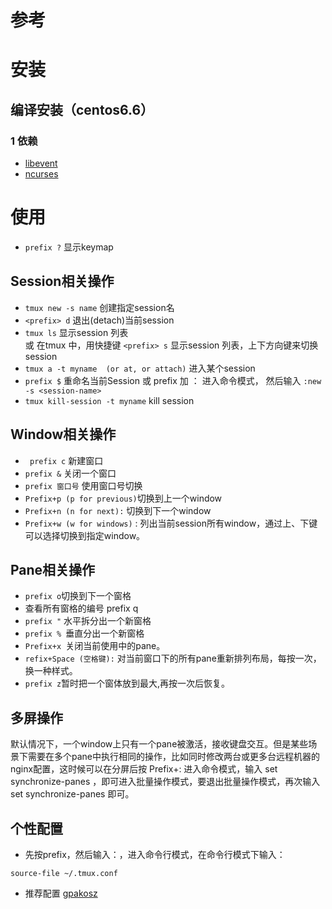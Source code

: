 # 参考 
[](http://harttle.com/2015/11/06/tmux-startup.html)

# 安装
## 编译安装（centos6.6）
### 1 依赖
* [libevent](http://libevent.org/)
* [ncurses](http://ftp.gnu.org/pub/gnu/ncurses/)

# 使用
* `prefix ?` 显示keymap
## Session相关操作
* `tmux new -s name` 创建指定session名
* `<prefix> d` 退出(detach)当前session
* `tmux ls` 显示session 列表   
或 在tmux 中，用快捷键 `<prefix> s` 显示session 列表，上下方向键来切换session 
* `tmux a -t myname  (or at, or attach)` 进入某个session 
* `prefix $` 重命名当前Session 
或 prefix 加 ： 进入命令模式， 然后输入 `:new -s <session-name>`
* `tmux kill-session -t myname` kill session

## Window相关操作
* `	prefix c` 新建窗口
* `prefix &` 关闭一个窗口
* `prefix 窗口号` 使用窗口号切换
* `Prefix+p (p for previous)`切换到上一个window 
* `Prefix+n (n for next):` 切换到下一个window
* `Prefix+w (w for windows)` : 列出当前session所有window，通过上、下键可以选择切换到指定window。

## Pane相关操作
* `prefix o`切换到下一个窗格	
* 查看所有窗格的编号	prefix q
* `prefix "` 水平拆分出一个新窗格	
* `prefix % `垂直分出一个新窗格
* `Prefix+x `关闭当前使用中的pane。
* `refix+Space (空格键):` 对当前窗口下的所有pane重新排列布局，每按一次，换一种样式。 	
* `prefix z`暂时把一个窗体放到最大,再按一次后恢复。	

## 多屏操作 
默认情况下，一个window上只有一个pane被激活，接收键盘交互。但是某些场景下需要在多个pane中执行相同的操作，比如同时修改两台或更多台远程机器的nginx配置，这时候可以在分屏后按 Prefix+: 进入命令模式，输入 set synchronize-panes ，即可进入批量操作模式，要退出批量操作模式，再次输入 set synchronize-panes 即可。

## 个性配置
* 先按prefix，然后输入：，进入命令行模式，在命令行模式下输入：

`source-file ~/.tmux.conf`
* 推荐配置 [gpakosz](https://github.com/gpakosz/.tmux)